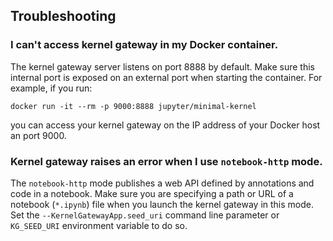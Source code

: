 ## Troubleshooting

### I can't access kernel gateway in my Docker container.

The kernel gateway server listens on port 8888 by default. Make sure this internal port is exposed on an external port when starting the container. For example, if you run:

```
docker run -it --rm -p 9000:8888 jupyter/minimal-kernel
```

you can access your kernel gateway on the IP address of your Docker host an port 9000.

### Kernel gateway raises an error when I use `notebook-http` mode.

The `notebook-http` mode publishes a web API defined by annotations and code in a notebook. Make sure you are specifying a path or URL of a notebook (`*.ipynb`) file when you launch the kernel gateway in this mode. Set the `--KernelGatewayApp.seed_uri` command line parameter or `KG_SEED_URI` environment variable to do so.